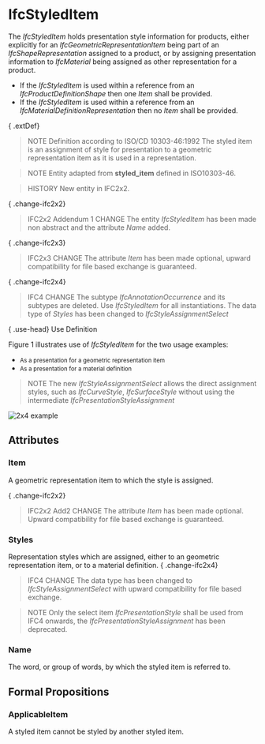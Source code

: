 # IfcStyledItem

The _IfcStyledItem_ holds presentation style information for products, either explicitly for an _IfcGeometricRepresentationItem_ being part of an _IfcShapeRepresentation_ assigned to a product, or by assigning presentation information to _IfcMaterial_ being assigned as other representation for a product.

* If the _IfcStyledItem_ is used within a reference from an _IfcProductDefinitionShape_ then one _Item_ shall be provided.
* If the _IfcStyledItem_ is used within a reference from an _IfcMaterialDefinitionRepresentation_ then no _Item_ shall be provided.

{ .extDef}
> NOTE  Definition according to ISO/CD 10303-46:1992
> The styled item is an assignment of style for presentation to a geometric representation item as it is used in a representation.

> NOTE  Entity adapted from **styled_item** defined in ISO10303-46.

> HISTORY  New entity in IFC2x2.

{ .change-ifc2x2}
> IFC2x2 Addendum 1 CHANGE  The entity _IfcStyledItem_ has been made non abstract and the attribute _Name_ added.

{ .change-ifc2x3}
> IFC2x3 CHANGE The attribute _Item_ has been made optional, upward compatibility for file based exchange is guaranteed.

{ .change-ifc2x4}
> IFC4 CHANGE The subtype _IfcAnnotationOccurrence_ and its subtypes are deleted. Use _IfcStyledItem_ for all instantiations. The data type of _Styles_ has been changed to _IfcStyleAssignmentSelect_

{ .use-head}
Use Definition

Figure 1 illustrates use of _IfcStyledItem_ for the two usage examples:

* <small>As a presentation for a geometric representation item</small>
* <small>As a presentation for a material definition</small>

> NOTE  The new _IfcStyleAssignmentSelect_ allows the direct assignment styles, such as _IfcCurveStyle_, _IfcSurfaceStyle_ without using the intermediate _IfcPresentationStyleAssignment_

![2x4 example](../../../../figures/ifcstyleditem_fig-1.png "Figure 1 &mdash; Styled item")

## Attributes

### Item
A geometric representation item to which the style is assigned.

{ .change-ifc2x2}
> IFC2x2 Add2 CHANGE The attribute _Item_ has been made optional. Upward compatibility for file based exchange is guaranteed.

### Styles
Representation styles which are assigned, either to an geometric representation item, or to a material definition.
{ .change-ifc2x4}
> IFC4 CHANGE The data type has been changed to _IfcStyleAssignmentSelect_ with upward compatibility for file based exchange.

> NOTE  Only the select item _IfcPresentationStyle_ shall be used from IFC4 onwards, the _IfcPresentationStyleAssignment_ has been deprecated.

### Name
The word, or group of words, by which the styled item is referred to.

## Formal Propositions

### ApplicableItem
A styled item cannot be styled by another styled item.
